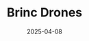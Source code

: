 ---  
layout: startup_page  
title: "Brinc Drones"  
id: "brincdrones.com"  
permalink: "/brincdronesbrincdrones.com04082025/"  
website: "https://brincdrones.com/"  
funding_round: "Growth Round"  
funding_amount: "$75M"  
investors: "Index Ventures, Motorola Solutions"  
about: "Brinc Drones manufactures and sells drone systems to police and public safety agencies, focusing on providing rapid emergency response solutions. Their drones are designed for integration into existing 911 call centers and offer unique features like window-breaking capabilities and emergency medical device delivery. This addresses the need for faster emergency response in hard-to-reach areas."  
markets: "Aerospace, Public Safety, Technology, Drones, Law Enforcement, Robotics"  
hq: "Seattle, Washington, United States"  
founded_year: "2017"  
linkedin: "https://www.linkedin.com/company/brincdrones"  
twitter: ""  
instagram: ""  
facebook: "https://www.facebook.com/brincdrones"  
crunchbase: "https://www.crunchbase.com/organization/brinc-drones"  
pitchbook: ""  

date_display: "08-Apr-2025"  
date: "2025-04-08"

# SEO Optimization  
meta_title: "Brinc Drones - Growth Round Funding ($75M)"  
meta_description: "Brinc Drones, Brinc Drones manufactures and sells drone systems to police and public safety agencies, focusing on providing rapid emergency response solutions. Thei..."  
meta_keywords: "Brinc Drones, Aerospace, Public Safety, Technology, Drones, Law Enforcement, Robotics, Growth Round funding"  
canonical_url: "https://startup.projectstartups.com/brincdronesbrincdrones.com04082025/"  
---